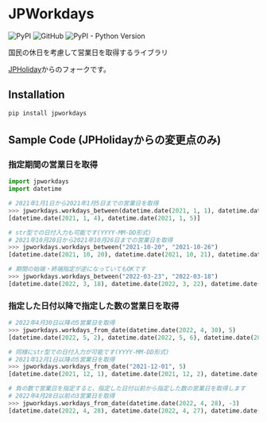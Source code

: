 # JPWorkdays

![PyPI](https://img.shields.io/pypi/v/jpworkdays)
![GitHub](https://img.shields.io/github/license/discus0434/jp-workdays)
![PyPI - Python Version](https://img.shields.io/pypi/pyversions/jpworkdays)

国民の休日を考慮して営業日を取得するライブラリ

[JPHoliday](https://github.com/Lalcs/jpholiday)からのフォークです。

## Installation

```bash
pip install jpworkdays
```

## Sample Code (JPHolidayからの変更点のみ)

### 指定期間の営業日を取得

```python
import jpworkdays
import datetime

# 2021年1月1日から2021年1月5日までの営業日を取得
>>> jpworkdays.workdays_between(datetime.date(2021, 1, 1), datetime.date(2021, 1, 5))
[datetime.date(2021, 1, 4), datetime.date(2021, 1, 5)]

# str型での日付入力も可能です(YYYY-MM-DD形式)
# 2021年10月20日から2021年10月26日までの営業日を取得
>>> jpworkdays.workdays_between("2021-10-20", "2021-10-26")
[datetime.date(2021, 10, 20), datetime.date(2021, 10, 21), datetime.date(2021, 10, 22), datetime.date(2021, 10, 25), datetime.date(2021, 10, 26)]

# 期間の始端・終端指定が逆になっていてもOKです
>>> jpworkdays.workdays_between("2022-03-23", "2022-03-18")
[datetime.date(2022, 3, 18), datetime.date(2022, 3, 22), datetime.date(2022, 3, 23)]
```

### 指定した日付以降で指定した数の営業日を取得

```python
# 2022年4月30日以降の5営業日を取得
>>> jpworkdays.workdays_from_date(datetime.date(2022, 4, 30), 5)
[datetime.date(2022, 5, 2), datetime.date(2022, 5, 6), datetime.date(2022, 5, 9), datetime.date(2022, 5, 10), datetime.date(2022, 5, 11)]

# 同様にstr型での日付入力が可能です(YYYY-MM-DD形式)
# 2021年12月1日以降の5営業日を取得
>>> jpworkdays.workdays_from_date("2021-12-01", 5)
[datetime.date(2021, 12, 1), datetime.date(2021, 12, 2), datetime.date(2021, 12, 3), datetime.date(2021, 12, 6), datetime.date(2021, 12, 7)]

# 負の数で営業日を指定すると、指定した日付以前から指定した数の営業日を取得します
# 2022年4月28日以前の3営業日を取得
>>> jpworkdays.workdays_from_date(datetime.date(2022, 4, 28), -3)
[datetime.date(2022, 4, 28), datetime.date(2022, 4, 27), datetime.date(2022, 4, 26)]
```
